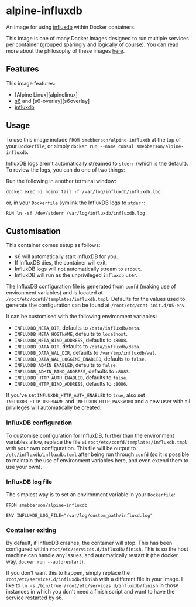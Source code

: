 # alpine-influxdb

An image for using [influxdb][influxdb] within Docker containers.

This image is one of many Docker images designed to run multiple services per container (grouped sparingly and logically of course). You can read more about the philosophy of these images [here][dockeralpinedesign].

## Features

This image features:

- [Alpine Linux][alpinelinux]
- [s6][s6] and [s6-overlay][s6overlay]
- [influxdb][influxdb]

## Usage

To use this image include `FROM smebberson/alpine-influxdb` at the top of your `Dockerfile`, or simply `docker run --name consul smebberson/alpine-influxdb`.

InfluxDB logs aren't automatically streamed to `stderr` (which is the default). To review the logs, you can do one of two things:

Run the following in another terminal window:

```
docker exec -i nginx tail -f /var/log/influxdb/influxdb.log
```

or, in your `Dockerfile` symlink the InfluxDB logs to `stderr`:

```
RUN ln -sf /dev/stderr /var/log/influxdb/influxdb.log
```

## Customisation

This container comes setup as follows:

- s6 will automatically start InfluxDB for you.
- If InfluxDB dies, the container will exit.
- InfluxDB logs will not automatically stream to `stdout`.
- InfluxDB will run as the unprivileged `influxdb` user.

The InfluxDB configuration file is generated from `confd` (making use of environment variables) and is located at `/root/etc/confd/templates/influxdb.tmpl`. Defaults for the values used to generate the configuration can be found at `/root/etc/cont-init.d/05-env`.

It can be customised with the following environment variables:

- `INFLUXDB_META_DIR`, defaults to `/data/influxdb/meta`.
- `INFLUXDB_META_HOSTNAME`, defaults to `localhost`.
- `INFLUXDB_META_BIND_ADDRESS`, defaults to `:8088`.
- `INFLUXDB_DATA_DIR`, defaults to `/data/influxdb/data`.
- `INFLUXDB_DATA_WAL_DIR`, defaults to `/var/tmp/influxdb/wal`.
- `INFLUXDB_DATA_WAL_LOGGING_ENABLED`, defaults to `false`.
- `INFLUXDB_ADMIN_ENABLED`, defaults to `false`.
- `INFLUXDB_ADMIN_BIND_ADDRESS`, defaults to `:8083`.
- `INFLUXDB_HTTP_AUTH_ENABLED`, defaults to `false`.
- `INFLUXDB_HTTP_BIND_ADDRESS`, defaults to `:8086`.

If you've set `INFLUXDB_HTTP_AUTH_ENABLED` to `true`, also set `INFLUXDB_HTTP_USERNAME` and `INFLUXDB_HTTP_PASSWORD` and a new user with all privileges will automatically be created.

### InfluxDB configuration

To customise configuration for InfluxDB, further than the environment variables allow, replace the file at `root/etc/confd/templates/influxdb.tmpl` with your own configuration. This file will be output to `/etc/influxdb/influxdb.toml` after being run through `confd` (so it is possible to maintain the use of environment variables here, and even extend them to use your own).

### InfluxDB log file

The simplest way is to set an environment variable in your `Dockerfile`:

```
FROM smebberson/alpine-influxdb

ENV INFLUXDB_LOG_FILE="/var/log/custom_path/influxd.log"

```

### Container exiting

By default, if InfluxDB crashes, the container will stop. This has been configured within `root/etc/services.d/influxdb/finish`. This is so the host machine can handle any issues, and automatically restart it (the docker way, `docker run --autorestart`).

If you don't want this to happen, simply replace the `root/etc/services.d/influxdb/finish` with a different file in your image. I like to `ln -s /bin/true /root/etc/services.d/influxdb/finish` in those instances in which you don't need a finish script and want to have the service restarted by s6.

[s6]: http://www.skarnet.org/software/s6/
[influxdb]: https://influxdata.com/
[dockeralpinedesign]: https://github.com/smebberson/docker-alpine/blob/master/DESIGN.md
